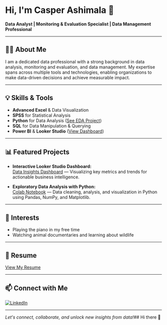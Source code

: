 # Hi, I'm Casper Ashimala 👋

**Data Analyst | Monitoring & Evaluation Specialist | Data Management Professional**

---

## 👨‍💻 About Me

I am a dedicated data professional with a strong background in data analysis, monitoring and evaluation, and data management. My expertise spans across multiple tools and technologies, enabling organizations to make data-driven decisions and achieve measurable impact.

---

## 💡 Skills & Tools

- **Advanced Excel** & Data Visualization
- **SPSS** for Statistical Analysis
- **Python** for Data Analysis ([See EDA Project](https://colab.research.google.com/drive/1RDbJ6MWegSrA1XRHyLeMYC36HbeT06wZ))
- **SQL** for Data Manipulation & Querying
- **Power BI** & **Looker Studio** ([View Dashboard](https://lookerstudio.google.com/reporting/6126f03d-215c-4c62-ba61-e1b7872da666/page/p_u5pq6ugyod?s=nA4R7CiuFBo))

---

## 📊 Featured Projects

- **Interactive Looker Studio Dashboard:**  
  [Data Insights Dashboard](https://lookerstudio.google.com/reporting/6126f03d-215c-4c62-ba61-e1b7872da666/page/p_u5pq6ugyod?s=nA4R7CiuFBo) — Visualizing key metrics and trends for actionable business intelligence.

- **Exploratory Data Analysis with Python:**  
  [Colab Notebook](https://colab.research.google.com/drive/1RDbJ6MWegSrA1XRHyLeMYC36HbeT06wZ) — Data cleaning, analysis, and visualization in Python using Pandas, NumPy, and Matplotlib.

---

## 🌱 Interests

- Playing the piano in my free time
- Watching animal documentaries and learning about wildlife

---

## 📄 Resume

[View My Resume](https://docs.google.com/document/d/1r923ufBqpy_CfVtR84kAO_63TvKJMU6qTnS57rS3DlU/edit?tab=t.0)

---

## 📫 Connect with Me

[![LinkedIn](https://img.shields.io/badge/LinkedIn-blue?logo=linkedin&logoColor=white)](https://www.linkedin.com/in/casper-ashimala-83399b134)

---

*Let's connect, collaborate, and unlock new insights from data!*## Hi there 👋






